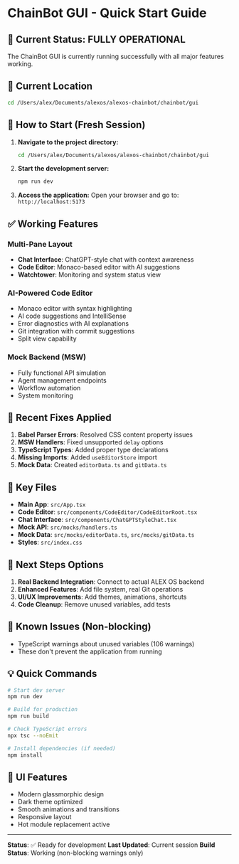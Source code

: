 # ChainBot GUI - Quick Start Guide

## 🎉 Current Status: FULLY OPERATIONAL

The ChainBot GUI is currently running successfully with all major features working.

## 📍 Current Location
```bash
cd /Users/alex/Documents/alexos/alexos-chainbot/chainbot/gui
```

## 🚀 How to Start (Fresh Session)

1. **Navigate to the project directory:**
   ```bash
   cd /Users/alex/Documents/alexos/alexos-chainbot/chainbot/gui
   ```

2. **Start the development server:**
   ```bash
   npm run dev
   ```

3. **Access the application:**
   Open your browser and go to: `http://localhost:5173`

## ✅ Working Features

### Multi-Pane Layout
- **Chat Interface**: ChatGPT-style chat with context awareness
- **Code Editor**: Monaco-based editor with AI suggestions
- **Watchtower**: Monitoring and system status view

### AI-Powered Code Editor
- Monaco editor with syntax highlighting
- AI code suggestions and IntelliSense
- Error diagnostics with AI explanations
- Git integration with commit suggestions
- Split view capability

### Mock Backend (MSW)
- Fully functional API simulation
- Agent management endpoints
- Workflow automation
- System monitoring

## 🔧 Recent Fixes Applied

1. **Babel Parser Errors**: Resolved CSS content property issues
2. **MSW Handlers**: Fixed unsupported `delay` options
3. **TypeScript Types**: Added proper type declarations
4. **Missing Imports**: Added `useEditorStore` import
5. **Mock Data**: Created `editorData.ts` and `gitData.ts`

## 📁 Key Files

- **Main App**: `src/App.tsx`
- **Code Editor**: `src/components/CodeEditor/CodeEditorRoot.tsx`
- **Chat Interface**: `src/components/ChatGPTStyleChat.tsx`
- **Mock API**: `src/mocks/handlers.ts`
- **Mock Data**: `src/mocks/editorData.ts`, `src/mocks/gitData.ts`
- **Styles**: `src/index.css`

## 🎯 Next Steps Options

1. **Real Backend Integration**: Connect to actual ALEX OS backend
2. **Enhanced Features**: Add file system, real Git operations
3. **UI/UX Improvements**: Add themes, animations, shortcuts
4. **Code Cleanup**: Remove unused variables, add tests

## 🚨 Known Issues (Non-blocking)

- TypeScript warnings about unused variables (106 warnings)
- These don't prevent the application from running

## 💡 Quick Commands

```bash
# Start dev server
npm run dev

# Build for production
npm run build

# Check TypeScript errors
npx tsc --noEmit

# Install dependencies (if needed)
npm install
```

## 🎨 UI Features

- Modern glassmorphic design
- Dark theme optimized
- Smooth animations and transitions
- Responsive layout
- Hot module replacement active

---

**Status**: ✅ Ready for development
**Last Updated**: Current session
**Build Status**: Working (non-blocking warnings only) 